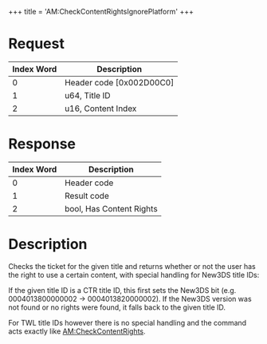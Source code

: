 +++
title = 'AM:CheckContentRightsIgnorePlatform'
+++

# Request

| Index Word | Description                |
|------------|----------------------------|
| 0          | Header code \[0x002D00C0\] |
| 1          | u64, Title ID              |
| 2          | u16, Content Index         |

# Response

| Index Word | Description              |
|------------|--------------------------|
| 0          | Header code              |
| 1          | Result code              |
| 2          | bool, Has Content Rights |

# Description

Checks the ticket for the given title and returns whether or not the user has the right to use a certain content, with special handling for New3DS title IDs:

If the given title ID is a CTR title ID, this first sets the New3DS bit (e.g. 0004013800000002 -\> 0004013820000002). If the New3DS version was not found or no rights were found, it falls back to the given title ID.

For TWL title IDs however there is no special handling and the command acts exactly like [AM:CheckContentRights](AM:CheckContentRights "wikilink").
